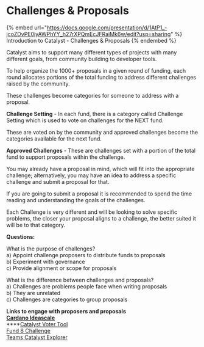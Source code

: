 # Challenges & Proposals

{% embed url="https://docs.google.com/presentation/d/1AtP1_-jcoZDvPE0iyAWPhYY_h27rXPQmEcJFRaiMk6w/edit?usp=sharing" %}
Introduction to Catalyst - Challenges & Proposals
{% endembed %}

Catalyst aims to support many different types of projects with many different goals, from community building to developer tools.

To help organize the 1000+ proposals in a given round of funding, each round allocates portions of the total funding to address different challenges raised by the community.

These challenges become categories for someone to address with a proposal.

**Challenge Setting** - In each fund, there is a category called Challenge Setting which is used to vote on challenges for the NEXT fund.

These are voted on by the community and approved challenges become the categories available for the next fund.

**Approved Challenges** - These are challenges set with a portion of the total fund to support proposals within the challenge.

You may already have a proposal in mind, which will fit into the appropriate challenge; alternatively, you may have an idea to address a specific challenge and submit a proposal for that.

If you are going to submit a proposal it is recommended to spend the time reading and understanding the goals of the challenges.

Each Challenge is very different and will be looking to solve specific problems, the closer your proposal aligns to a challenge, the better suited it will be to that category.

**Questions:**

What is the purpose of challenges?\
a) Appoint challenge proposers to distribute funds to proposals\
b) Experiment with governance\
c) Provide alignment or scope for proposals

What is the difference between challenges and proposals?\
a) Challenges are problems people face when writing proposals\
b) They are unrelated\
c) Challenges are categories to group proposals

**Links to engage with proposers and proposals**\
****[Cardano Ideascale](https://cardano.ideascale.com/)****\
****[Catalyst Voter Tool\
](https://cardanocataly.st/voter-tool/#/)[Fund 8 Challenge\
](https://catalystswarm.com/project-catalyst/fund8-challenge-teams/)[Teams Catalyst Explorer](https://catalystswarm.com/project-catalyst/fund8-challenge-teams/)
